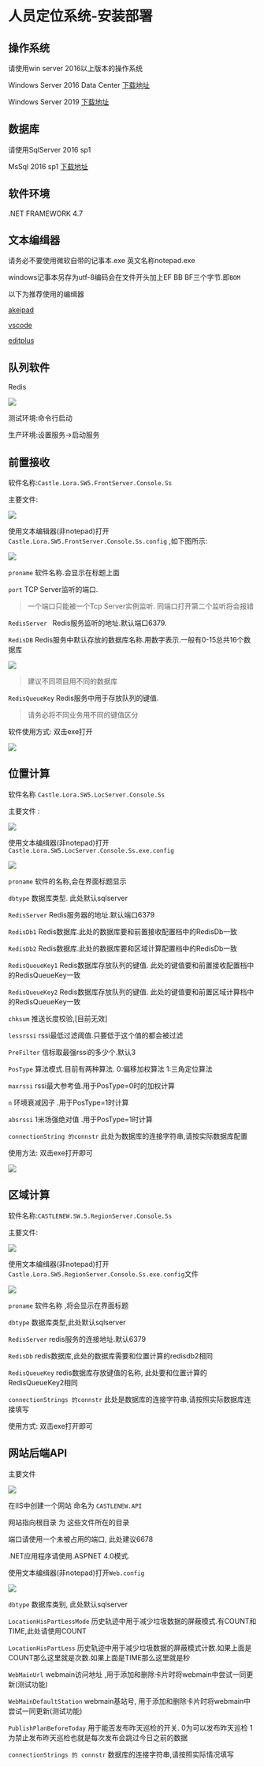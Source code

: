 # 人员定位系统-安装部署

## 操作系统

请使用win server 2016以上版本的操作系统

Windows Server 2016 Data Center [下载地址](ed2k://|file|cn_windows_server_2016_vl_x64_dvd_11636695.iso|6302720000|44742A3D464B9765203E2A4DB73FF704|/)

Windows Server 2019 [下载地址](ed2k://|file|cn_windows_server_2019_updated_march_2019_x64_dvd_c1ffb46c.iso|5347280896|49FCF8C558517608537E0396854560D6|/)

## 数据库

请使用SqlServer 2016 sp1

MsSql 2016 sp1 [下载地址](ed2k://|file|cn_sql_server_2016_enterprise_with_service_pack_1_x64_dvd_9538279.iso|2959722496|E3F5E07B85F0AB42CA115CE1D6CA27D1|/)



## 软件环境

.NET FRAMEWORK 4.7

## 文本编缉器

请务必不要使用微软自带的记事本.exe 英文名称notepad.exe

windows记事本另存为utf-8编码会在文件开头加上EF BB BF三个字节.即`BOM`



以下为推荐使用的编缉器

[akeipad ](https://sm.myapp.com/original/Development/AkelPad-4.9.8-setup.exe)

[vscode](http://xz6.jb51.net:81/201804/tools/VSCodesetup-x64_jb51.rar)

[editplus](https://dl.softmgr.qq.com/original/Development/epp520_2281_64bit_5.2.2281.0.exe)



## 队列软件

Redis

![](https://i.loli.net/2019/11/04/eI4lKVZ3dkRSwPC.png)

测试环境:命令行启动

生产环境:设置服务->启动服务

## 前置接收

软件名称:`Castle.Lora.SW5.FrontServer.Console.Ss`

主要文件:

![](https://i.loli.net/2019/11/04/dXy7b2IxJaYBZPR.png)

使用文本编辑器(非notepad)打开 `Castle.Lora.SW5.FrontServer.Console.Ss.config` ,如下图所示:

![](https://i.loli.net/2019/11/04/1SwVaZQbIgPlXx3.png)

`proname` 软件名称.会显示在标题上面

`port`  TCP Server监听的端口.

>  一个端口只能被一个Tcp Server实例监听. 同端口打开第二个监听将会报错

`RedisServer ` Redis服务监听的地址.默认端口6379.

`RedisDB` Redis服务中默认存放的数据库名称.用数字表示.一般有0-15总共16个数据库

![](https://i.loli.net/2019/11/04/RpbTuYsF4XqmOBa.png)



> 建议不同项目用不同的数据库

`RedisQueueKey`  Redis服务中用于存放队列的键值.

> 请务必将不同业务用不同的键值区分



软件使用方式: 双击exe打开

![](https://i.loli.net/2019/11/04/CjWoehcQpi12Sy7.png)



## 位置计算

软件名称 `Castle.Lora.SW5.LocServer.Console.Ss`

主要文件 :

![](https://i.loli.net/2019/11/04/hf941BpCUSIwZtF.png)

使用文本编缉器(非notepad)打开`Castle.Lora.SW5.LocServer.Console.Ss.exe.config`

![](https://i.loli.net/2019/11/04/vJuCK34jIO9LNai.png)

`proname` 软件的名称,会在界面标题显示

`dbtype`  数据库类型. 此处默认sqlserver

`RedisServer` Redis服务器的地址.默认端口6379

`RedisDb1`  Redis数据库.此处的数据库要和前置接收配置档中的RedisDb一致

`RedisDb2` Redis数据库.此处的数据库要和区域计算配置档中的RedisDb一致

`RedisQueueKey1` Redis数据库存放队列的键值. 此处的键值要和前置接收配置档中的RedisQueueKey一致

`RedisQueueKey2` Redis数据库存放队列的键值. 此处的键值要和前置区域计算档中的RedisQueueKey一致

`chksum` 推送长度校验,[目前无效]

`lessrssi` rssi最低过滤阈值.只要低于这个值的都会被过滤

`PreFilter` 信标取最强rssi的多少个.默认3

`PosType` 算法模式.目前有两种算法. 0:偏移加权算法  1:三角定位算法

`maxrssi` rssi最大参考值.用于PosType=0时的加权计算

`n` 环境衰减因子 .用于PosType=1时计算

`absrssi` 1米场强绝对值 .用于PosType=1时计算



`connectionString 的connstr` 此处为数据库的连接字符串,请按实际数据库配置



使用方法: 双击exe打开即可

![](https://i.loli.net/2019/11/04/t9IS5nDe3lFsN26.png)



## 区域计算

软件名称:`CASTLENEW.SW.5.RegionServer.Console.Ss`

主要文件:

![](https://i.loli.net/2019/11/04/GE3Zrkj8FQSWUi4.png)

使用文本编缉器(非notepad)打开`Castle.Lora.SW5.RegionServer.Console.Ss.exe.config`文件

![](https://i.loli.net/2019/11/04/NbWLfIAYktzVwZx.png)

`proname` 软件名称 ,将会显示在界面标题

`dbtype` 数据库类型,此处默认sqlserver

`RedisServer` redis服务的连接地址.默认6379

`RedisDb`  redis数据库,此处的数据库需要和位置计算的redisdb2相同

`RedisQueueKey` redis数据库存放键值的名称, 此处要和位置计算的RedisQueueKey2相同



`connectionStrings 的connstr` 此处是数据库的连接字符串,请按照实际数据库连接填写

使用方式: 双击exe打开即可

## 网站后端API

主要文件

![](https://i.loli.net/2019/11/04/5mtVWDhFeskwqIp.png)

在IIS中创建一个网站 命名为 `CASTLENEW.API`

网站指向根目录 为 这些文件所在的目录

端口请使用一个未被占用的端口, 此处建议6678

.NET应用程序请使用.ASPNET 4.0模式.

使用文本编缉器(非notepad)打开`Web.config`

![](https://i.loli.net/2019/11/04/PrhwycI4qFCWxza.png)

`dbtype` 数据库类别, 此处默认sqlserver

`LocationHisPartLessMode` 历史轨迹中用于减少垃圾数据的屏蔽模式.有COUNT和TIME,此处请使用COUNT

`LocationHisPartLess` 历史轨迹中用于减少垃圾数据的屏蔽模式计数.如果上面是COUNT那么这里就是次数.如果上面是TIME那么这里就是秒

`WebMainUrl` webmain访问地址 ,用于添加和删除卡片时将webmain中尝试一同更新(测试功能)

`WebMainDefaultStation` webmain基站号, 用于添加和删除卡片时将webmain中尝试一同更新(测试功能)

`PublishPlanBeforeToday` 用于能否发布昨天巡检的开关. 0为可以发布昨天巡检 1为禁止发布昨天巡检也就是每次发布会跳过今日之前的数据

`connectionStrings 的 connstr` 数据库的连接字符串,请按照实际情况填写








